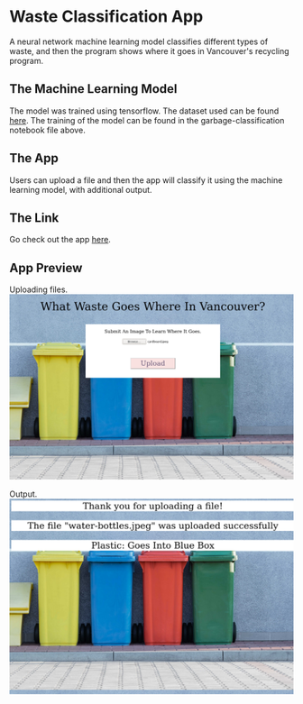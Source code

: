 # Waste Classification App

A neural network machine learning model classifies different types of waste, and then the program shows where it goes in Vancouver's recycling program.

## The Machine Learning Model
The model was trained using tensorflow. The dataset used can be found [here](https://www.kaggle.com/asdasdasasdas/garbage-classification). The training of the model can be found in the garbage-classification notebook file above.

## The App
Users can upload a file and then the app will classify it using the machine learning model, with additional output.

## The Link
Go check out the app [here](34.83.57.36:8000/).

## App Preview

Uploading files.
![First App Screenshot](waste-screenshot1.png)

Output.
![Second App Screenshot](waste-screenshot2.png)
